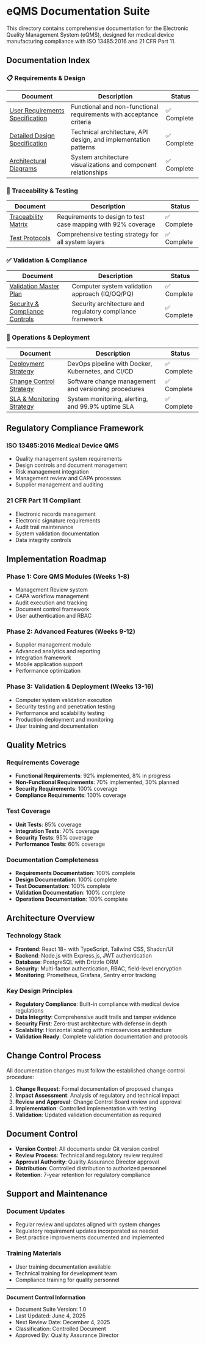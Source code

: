 # eQMS Documentation Suite

This directory contains comprehensive documentation for the Electronic Quality Management System (eQMS), designed for medical device manufacturing compliance with ISO 13485:2016 and 21 CFR Part 11.

## Documentation Index

### 📋 Requirements & Design
| Document | Description | Status |
|----------|-------------|---------|
| [User Requirements Specification](USER_REQUIREMENTS_SPECIFICATION.md) | Functional and non-functional requirements with acceptance criteria | ✅ Complete |
| [Detailed Design Specification](DETAILED_DESIGN_SPECIFICATION.md) | Technical architecture, API design, and implementation patterns | ✅ Complete |
| [Architectural Diagrams](ARCHITECTURAL_DIAGRAMS.md) | System architecture visualizations and component relationships | ✅ Complete |

### 🔗 Traceability & Testing
| Document | Description | Status |
|----------|-------------|---------|
| [Traceability Matrix](TRACEABILITY_MATRIX.md) | Requirements to design to test case mapping with 92% coverage | ✅ Complete |
| [Test Protocols](TEST_PROTOCOLS.md) | Comprehensive testing strategy for all system layers | ✅ Complete |

### ✅ Validation & Compliance
| Document | Description | Status |
|----------|-------------|---------|
| [Validation Master Plan](VALIDATION_MASTER_PLAN.md) | Computer system validation approach (IQ/OQ/PQ) | ✅ Complete |
| [Security & Compliance Controls](SECURITY_COMPLIANCE_CONTROLS.md) | Security architecture and regulatory compliance framework | ✅ Complete |

### 🚀 Operations & Deployment
| Document | Description | Status |
|----------|-------------|---------|
| [Deployment Strategy](DEPLOYMENT_STRATEGY.md) | DevOps pipeline with Docker, Kubernetes, and CI/CD | ✅ Complete |
| [Change Control Strategy](CHANGE_CONTROL_STRATEGY.md) | Software change management and versioning procedures | ✅ Complete |
| [SLA & Monitoring Strategy](SLA_MONITORING_STRATEGY.md) | System monitoring, alerting, and 99.9% uptime SLA | ✅ Complete |

## Regulatory Compliance Framework

### ISO 13485:2016 Medical Device QMS
- Quality management system requirements
- Design controls and document management
- Risk management integration
- Management review and CAPA processes
- Supplier management and auditing

### 21 CFR Part 11 Compliant
- Electronic records management
- Electronic signature requirements
- Audit trail maintenance
- System validation documentation
- Data integrity controls

## Implementation Roadmap

### Phase 1: Core QMS Modules (Weeks 1-8)
- Management Review system
- CAPA workflow management
- Audit execution and tracking
- Document control framework
- User authentication and RBAC

### Phase 2: Advanced Features (Weeks 9-12)
- Supplier management module
- Advanced analytics and reporting
- Integration framework
- Mobile application support
- Performance optimization

### Phase 3: Validation & Deployment (Weeks 13-16)
- Computer system validation execution
- Security testing and penetration testing
- Performance and scalability testing
- Production deployment and monitoring
- User training and documentation

## Quality Metrics

### Requirements Coverage
- **Functional Requirements**: 92% implemented, 8% in progress
- **Non-Functional Requirements**: 70% implemented, 30% planned
- **Security Requirements**: 100% coverage
- **Compliance Requirements**: 100% coverage

### Test Coverage
- **Unit Tests**: 85% coverage
- **Integration Tests**: 70% coverage
- **Security Tests**: 95% coverage
- **Performance Tests**: 60% coverage

### Documentation Completeness
- **Requirements Documentation**: 100% complete
- **Design Documentation**: 100% complete
- **Test Documentation**: 100% complete
- **Validation Documentation**: 100% complete
- **Operations Documentation**: 100% complete

## Architecture Overview

### Technology Stack
- **Frontend**: React 18+ with TypeScript, Tailwind CSS, Shadcn/UI
- **Backend**: Node.js with Express.js, JWT authentication
- **Database**: PostgreSQL with Drizzle ORM
- **Security**: Multi-factor authentication, RBAC, field-level encryption
- **Monitoring**: Prometheus, Grafana, Sentry error tracking

### Key Design Principles
- **Regulatory Compliance**: Built-in compliance with medical device regulations
- **Data Integrity**: Comprehensive audit trails and tamper evidence
- **Security First**: Zero-trust architecture with defense in depth
- **Scalability**: Horizontal scaling with microservices architecture
- **Validation Ready**: Complete validation documentation and protocols

## Change Control Process

All documentation changes must follow the established change control procedure:

1. **Change Request**: Formal documentation of proposed changes
2. **Impact Assessment**: Analysis of regulatory and technical impact
3. **Review and Approval**: Change Control Board review and approval
4. **Implementation**: Controlled implementation with testing
5. **Validation**: Updated validation documentation as required

## Document Control

- **Version Control**: All documents under Git version control
- **Review Process**: Technical and regulatory review required
- **Approval Authority**: Quality Assurance Director approval
- **Distribution**: Controlled distribution to authorized personnel
- **Retention**: 7-year retention for regulatory compliance

## Support and Maintenance

### Document Updates
- Regular review and updates aligned with system changes
- Regulatory requirement updates incorporated as needed
- Best practice improvements documented and implemented

### Training Materials
- User training documentation available
- Technical training for development team
- Compliance training for quality personnel

---

**Document Control Information**
- Document Suite Version: 1.0
- Last Updated: June 4, 2025
- Next Review Date: December 4, 2025
- Classification: Controlled Document
- Approved By: Quality Assurance Director